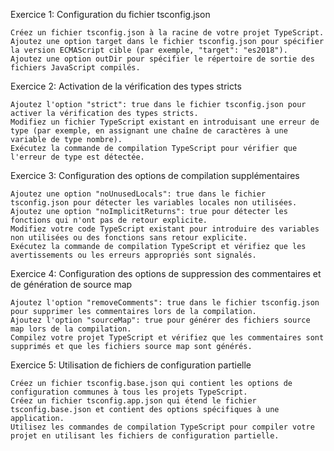 Exercice 1: Configuration du fichier tsconfig.json

    Créez un fichier tsconfig.json à la racine de votre projet TypeScript.
    Ajoutez une option target dans le fichier tsconfig.json pour spécifier la version ECMAScript cible (par exemple, "target": "es2018").
    Ajoutez une option outDir pour spécifier le répertoire de sortie des fichiers JavaScript compilés.

    
Exercice 2: Activation de la vérification des types stricts

    Ajoutez l'option "strict": true dans le fichier tsconfig.json pour activer la vérification des types stricts.
    Modifiez un fichier TypeScript existant en introduisant une erreur de type (par exemple, en assignant une chaîne de caractères à une variable de type nombre).
    Exécutez la commande de compilation TypeScript pour vérifier que l'erreur de type est détectée.


Exercice 3: Configuration des options de compilation supplémentaires

    Ajoutez une option "noUnusedLocals": true dans le fichier tsconfig.json pour détecter les variables locales non utilisées.
    Ajoutez une option "noImplicitReturns": true pour détecter les fonctions qui n'ont pas de retour explicite.
    Modifiez votre code TypeScript existant pour introduire des variables non utilisées ou des fonctions sans retour explicite.
    Exécutez la commande de compilation TypeScript et vérifiez que les avertissements ou les erreurs appropriés sont signalés.



Exercice 4: Configuration des options de suppression des commentaires et de génération de source map

    Ajoutez l'option "removeComments": true dans le fichier tsconfig.json pour supprimer les commentaires lors de la compilation.
    Ajoutez l'option "sourceMap": true pour générer des fichiers source map lors de la compilation.
    Compilez votre projet TypeScript et vérifiez que les commentaires sont supprimés et que les fichiers source map sont générés.



Exercice 5: Utilisation de fichiers de configuration partielle

    Créez un fichier tsconfig.base.json qui contient les options de configuration communes à tous les projets TypeScript.
    Créez un fichier tsconfig.app.json qui étend le fichier tsconfig.base.json et contient des options spécifiques à une application.
    Utilisez les commandes de compilation TypeScript pour compiler votre projet en utilisant les fichiers de configuration partielle.